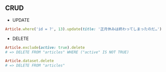 ## CRUD

* UPDATE

```ruby
Article.where('id = ?', 13).update(title: '正月休みは終わってしまったのだ…')
```

* DELETE

```ruby
Article.exclude(active: true).delete
# => DELETE FROM "articles" WHERE ("active" IS NOT TRUE)

Article.dataset.delete
# => DELETE FROM "articles"
```
